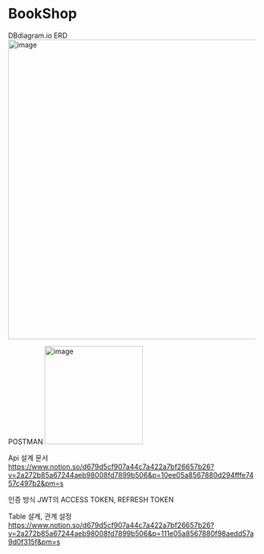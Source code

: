 # BookShop

DBdiagram.io ERD
<img width="610" alt="image" src="https://github.com/user-attachments/assets/4588abdd-27fd-4ae4-a41a-412e8995ac56">

POSTMAN
<img width="200" alt="image" src="https://github.com/user-attachments/assets/7fa43a63-6af4-467e-84b6-f84957fe177c">

Api 설계 문서
https://www.notion.so/d679d5cf907a44c7a422a7bf26657b26?v=2a272b85a67244aeb98008fd7899b506&p=10ee05a8567880d294fffe7457c497b2&pm=s

인증 방식
JWT의 ACCESS TOKEN, REFRESH TOKEN

Table 설계, 관계 설정
https://www.notion.so/d679d5cf907a44c7a422a7bf26657b26?v=2a272b85a67244aeb98008fd7899b506&p=111e05a8567880f98aedd57a9d0f315f&pm=s
